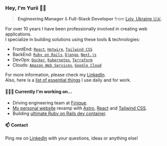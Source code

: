 ### Hey, I'm Yurii 👋🏻

> **Engineering Manager** & **Full-Stack Developer** from [Lviv, Ukraine 🇺🇦](https://g.co/kgs/ZnTXePp).

For over 10 years I have been professionally involved in creating web applications. 
<br/>
I specialize in building solutions using these tools & technologies:
* FrontEnd: [`React`][reactjs], [`Hotwire`][hotwire], [`Tailwind CSS`][tailwindcss]
* BackEnd: [`Ruby on Rails`][rails], [`Django`][django], [`Next.js`][nextjs]
* DevOps: [`Docker`][docker], [`Kubernetes`][kubernetes], [`Terraform`][terraform]
* Clouds: [`Amazon Web Services`][aws], [`Google Cloud`][gcloud]

For more information, please check my [LinkedIn][linkedin]. 
<br>
Also, here is a [list of essential things][uses] I use daily and for work.

#### 👨🏻‍💻 Currently I'm working on...
* Driving engineering team at [Finique](https://finique.co).
* [My personal website](https://habrusiev.com) revamp with [Astro](https://astro.build), [React][reactjs] and [Tailwind CSS][tailwindcss].
* Building [ultimate Ruby on Rails dev container](https://github.com/yuriihabrusiev/devcontainer-rails). 


#### 📫 Contact

Ping me on [LinkedIn][linkedin] with your questions, ideas or anything else!

[linkedin]: https://www.linkedin.com/in/yuriihabrusiev
[uses]: https://github.com/yuriihabrusiev/yuriihabrusiev/blob/main/USES.md
[reactjs]: https://react.dev
[hotwire]: https://hotwired.dev
[tailwindcss]: https://tailwindcss.com
[rails]: https://rubyonrails.org
[django]: https://www.djangoproject.com
[nextjs]: https://nextjs.org
[aws]: https://aws.amazon.com
[gcloud]: https://cloud.google.com
[docker]: https://www.docker.com
[kubernetes]: https://kubernetes.io
[terraform]: https://www.terraform.io
